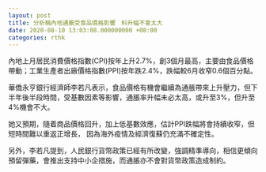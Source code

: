 ```yaml
---
layout: post
title: 分析稱內地通脹受食品價格影響　料升幅不會太大
date: 2020-08-10 13:03:08.000000000 +08:00
categories: rthk
---
```


內地上月居民消費價格指數(CPI)按年上升2.7%，創3個月最高，主要由食品價格帶動；工業生產者出廠價格指數(PPI)按年跌2.4%，跌幅較6月收窄0.6個百分點。

華僑永亨銀行經濟師李若凡表示，食品價格有機會繼續為通脹帶來上升壓力，但下半年後半段時間，受基數因素等影響，通脹率升幅未必太高，或升至3%，但升至4%機會不大。

她又預期，隨着商品價格回升，加上低基數效應，估計PPI跌幅將會持續收窄，但短時間難以重返正增長， 因為海外疫情及經濟復蘇仍充滿不確定性。

 另外，李若凡提到，人民銀行貨幣政策已經有所改變，強調精準導向，相信更傾向預留彈藥，會推出支持中小企措施，而通脹亦不會對貨幣政策造成制約。
